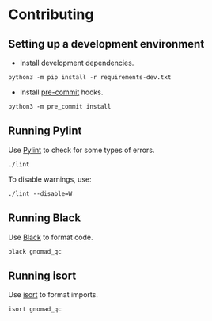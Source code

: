 # Contributing

## Setting up a development environment

- Install development dependencies.

```
python3 -m pip install -r requirements-dev.txt
```

- Install [pre-commit](https://pre-commit.com/) hooks.

```
python3 -m pre_commit install
```

## Running Pylint

Use [Pylint](https://www.pylint.org/) to check for some types of errors.

```
./lint
```

To disable warnings, use:

```
./lint --disable=W
```

## Running Black

Use [Black](https://black.readthedocs.io/) to format code.

```
black gnomad_qc
```

## Running isort

Use [isort](https://pycqa.github.io/isort/) to format imports.

```
isort gnomad_qc
```
